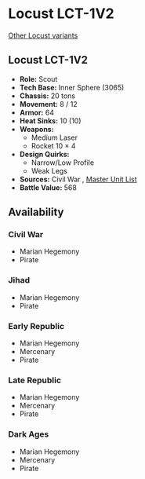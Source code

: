 # Locust LCT-1V2 

[Other Locust variants](../locust.md) 

## Locust LCT-1V2 

- **Role:** Scout 
- **Tech Base:** Inner Sphere (3065) 
- **Chassis:** 20 tons 
- **Movement:** 8 / 12 
- **Armor:** 64 
- **Heat Sinks:** 10 (10) 
- **Weapons:** 
  - Medium Laser 
  - Rocket 10 × 4 
- **Design Quirks:** 
  - Narrow/Low Profile 
  - Weak Legs 
- **Sources:** Civil War , [Master Unit List](http://masterunitlist.info/Unit/Details/1902/locust-lct-1v2) 
- **Battle Value:** 568 

## Availability 

### Civil War 

- Marian Hegemony 
- Pirate 

### Jihad 

- Marian Hegemony 
- Pirate 

### Early Republic 

- Marian Hegemony 
- Mercenary 
- Pirate 

### Late Republic 

- Marian Hegemony 
- Mercenary 
- Pirate 

### Dark Ages 

- Marian Hegemony 
- Mercenary 
- Pirate 


